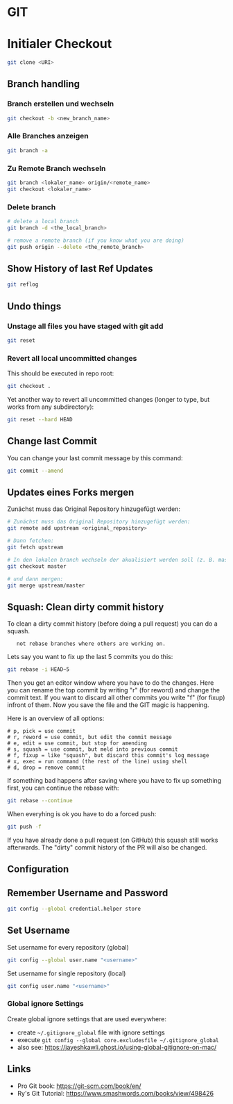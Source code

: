 # GIT

# Initialer Checkout
``` bash
git clone <URI>
```

## Branch handling

### Branch erstellen und wechseln
``` bash
git checkout -b <new_branch_name>
```

### Alle Branches anzeigen
``` bash
git branch -a
```

### Zu Remote Branch wechseln
``` bash
git branch <lokaler_name> origin/<remote_name>
git checkout <lokaler_name>
```

### Delete branch
```bash
# delete a local branch
git branch -d <the_local_branch>

# remove a remote branch (if you know what you are doing)
git push origin --delete <the_remote_branch>
```

## Show History of last Ref Updates
``` bash
git reflog
```

## Undo things

### Unstage all files you have staged with git add
``` bash
git reset
```

### Revert all local uncommitted changes
This should be executed in repo root:

``` bash
git checkout .
```

Yet another way to revert all uncommitted changes (longer to type, but
works from any subdirectory):

``` bash
git reset --hard HEAD
```

## Change last Commit
You can change your last commit message by this command:

``` bash
git commit --amend
```

## Updates eines Forks mergen
Zunächst muss das Original Repository hinzugefügt werden:

``` bash
# Zunächst muss das Original Repository hinzugefügt werden:
git remote add upstream <original_repository>

# Dann fetchen:
git fetch upstream

# In den lokalen branch wechseln der akualisiert werden soll (z. B. master):
git checkout master

# und dann mergen:
git merge upstream/master
```

## Squash: Clean dirty commit history
To clean a dirty commit history (before doing a pull request) you can do
a squash.

```  warning:: Do not rebase commits that exist outside of your repository. At least do
   not rebase branches where others are working on.
```

Lets say you want to fix up the last 5 commits you do this:
``` bash
git rebase -i HEAD~5
```

Then you get an editor window where you have to do the changes. Here you
can rename the top commit by writing \"r\" (for reword) and change the
commit text. If you want to discard all other commits you write \"f\"
(for fixup) infront of them. Now you save the file and the GIT magic is
happening.

Here is an overview of all options:
```
# p, pick = use commit
# r, reword = use commit, but edit the commit message
# e, edit = use commit, but stop for amending
# s, squash = use commit, but meld into previous commit
# f, fixup = like "squash", but discard this commit's log message
# x, exec = run command (the rest of the line) using shell
# d, drop = remove commit
```

If something bad happens after saving where you have to fix up something
first, you can continue the rebase with:
``` bash
git rebase --continue
```

When everyhing is ok you have to do a forced push:
``` bash
git push -f
```

If you have already done a pull request (on GitHub) this squash still
works afterwards. The \"dirty\" commit history of the PR will also be
changed.

## Configuration

## Remember Username and Password
```bash
git config --global credential.helper store
```

## Set Username
Set username for every repository (global)
```bash
git config --global user.name "<username>"
```

Set username for single repository (local)
```bash
git config user.name "<username>"
```

### Global ignore Settings
Create global ignore settings that are used everywhere:
- create `~/.gitignore_global` file with ignore settings
- execute `git config --global core.excludesfile ~/.gitignore_global`
- also see: <https://jayeshkawli.ghost.io/using-global-gitignore-on-mac/>

## Links
- Pro Git book: <https://git-scm.com/book/en/>
- Ry\'s Git Tutorial: <https://www.smashwords.com/books/view/498426>
